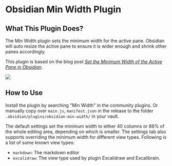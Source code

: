 # Obsidian Min Width Plugin

## What This Plugin Does?

The Min Width plugin sets the minimum width for the active pane. Obsidian will auto resize the active pane to ensure it is wider enough and shrink other panes accordingly.

This plugin is based on the blog post [_Set the Minimum Width of the Active Pane in Obsidian_](https://blog.iany.me/2022/09/set-the-minimum-width-of-the-active-pane-in-obsidian/).

[![](https://videoapi-muybridge.vimeocdn.com/animated-thumbnails/image/5569408d-3300-4b5c-b4b8-6e8baa5ad413.gif?ClientID=vimeo-core-prod&Date=1663953976&Signature=3840517f68f618fa3b48788f5cc5c1579d95b46b)](https://vimeo.com/752964835)

## How to Use

Install the plugin by searching "Min Width" in the community plugins. Or manually copy over `main.js`, `manifest.json` in the release to the folder `.obsidian/plugins/obsidian-min-width/` in your vault.

The default settings set the minimum width to either 40 columns or 88% of the whole editing area, depending on which is smaller. The settings tab also supports overriding the minimum width for different view types. Following is a list of some known view types:

- `markdown`: The markdown editor
- `excalidraw`: The view type used by plugin Excalidraw and Excalibrain.
